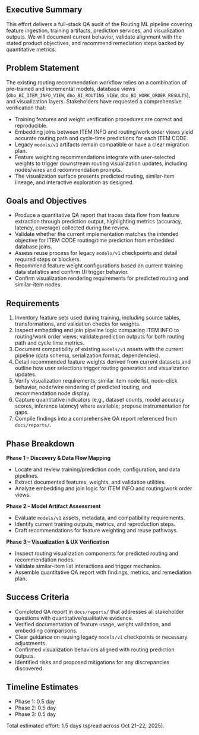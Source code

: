 ## Executive Summary

This effort delivers a full-stack QA audit of the Routing ML pipeline covering feature ingestion, training artifacts, prediction services, and visualization outputs. We will document current behavior, validate alignment with the stated product objectives, and recommend remediation steps backed by quantitative metrics.

## Problem Statement

The existing routing recommendation workflow relies on a combination of pre-trained and incremental models, database views (`dbo_BI_ITEM_INFO_VIEW`, `dbo_BI_ROUTING_VIEW`, `dbo_BI_WORK_ORDER_RESULTS`), and visualization layers. Stakeholders have requested a comprehensive verification that:

- Training features and weight verification procedures are correct and reproducible.
- Embedding joins between ITEM INFO and routing/work order views yield accurate routing path and cycle-time predictions for each ITEM CODE.
- Legacy `models/v1` artifacts remain compatible or have a clear migration plan.
- Feature weighting recommendations integrate with user-selected weights to trigger downstream routing visualization updates, including nodes/wires and recommendation prompts.
- The visualization surface presents predicted routing, similar-item lineage, and interactive exploration as designed.

## Goals and Objectives

- Produce a quantitative QA report that traces data flow from feature extraction through prediction output, highlighting metrics (accuracy, latency, coverage) collected during the review.
- Validate whether the current implementation matches the intended objective for ITEM CODE routing/time prediction from embedded database joins.
- Assess reuse process for legacy `models/v1` checkpoints and detail required steps or blockers.
- Recommend feature weight configurations based on current training data statistics and confirm UI trigger behavior.
- Confirm visualization rendering requirements for predicted routing and similar-item nodes.

## Requirements

1. Inventory feature sets used during training, including source tables, transformations, and validation checks for weights.
2. Inspect embedding and join pipeline logic comparing ITEM INFO to routing/work order views; validate prediction outputs for both routing path and cycle time metrics.
3. Document compatibility of existing `models/v1` assets with the current pipeline (data schema, serialization format, dependencies).
4. Detail recommended feature weights derived from current datasets and outline how user selections trigger routing generation and visualization updates.
5. Verify visualization requirements: similar item node list, node-click behavior, node/wire rendering of predicted routing, and recommendation node display.
6. Capture quantitative indicators (e.g., dataset counts, model accuracy scores, inference latency) where available; propose instrumentation for gaps.
7. Compile findings into a comprehensive QA report referenced from `docs/reports/`.

## Phase Breakdown

**Phase 1 – Discovery & Data Flow Mapping**
- Locate and review training/prediction code, configuration, and data pipelines.
- Extract documented features, weights, and validation utilities.
- Analyze embedding and join logic for ITEM INFO and routing/work order views.

**Phase 2 – Model Artifact Assessment**
- Evaluate `models/v1` assets, metadata, and compatibility requirements.
- Identify current training outputs, metrics, and reproduction steps.
- Draft recommendations for feature weighting and reuse pathways.

**Phase 3 – Visualization & UX Verification**
- Inspect routing visualization components for predicted routing and recommendation nodes.
- Validate similar-item list interactions and trigger mechanics.
- Assemble quantitative QA report with findings, metrics, and remediation plan.

## Success Criteria

- Completed QA report in `docs/reports/` that addresses all stakeholder questions with quantitative/qualitative evidence.
- Verified documentation of feature usage, weight validation, and embedding comparisons.
- Clear guidance on reusing legacy `models/v1` checkpoints or necessary adjustments.
- Confirmed visualization behaviors aligned with routing prediction outputs.
- Identified risks and proposed mitigations for any discrepancies discovered.

## Timeline Estimates

- Phase 1: 0.5 day
- Phase 2: 0.5 day
- Phase 3: 0.5 day

Total estimated effort: 1.5 days (spread across Oct 21–22, 2025).
